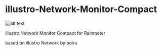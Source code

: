 # illustro-Network-Monitor-Compact

![alt text](https://github.com/farshad991/illustro-Network-Monitor-Compact/main/assets/illustro_network.png?raw=true)

illustro Network Monitor Compact for Rainmeter

based on illustro Network by poiru
